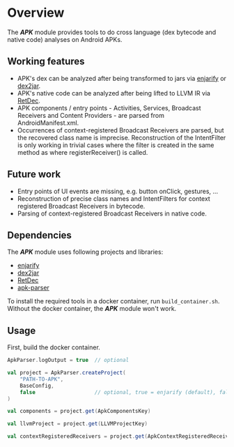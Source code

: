 # Overview

The ***APK*** module provides tools to do cross language (dex bytecode and native code) analyses on Android APKs.

## Working features
- APK's dex can be analyzed after being transformed to jars via [enjarify](https://github.com/Storyyeller/enjarify) or
  [dex2jar](https://github.com/ThexXTURBOXx/dex2jar).
- APK's native code can be analyzed after being lifted to LLVM IR via [RetDec](https://github.com/avast/retdec).
- APK components / entry points - Activities, Services, Broadcast Receivers and Content Providers - are parsed from
  AndroidManifest.xml.
- Occurrences of context-registered Broadcast Receivers are parsed, but the recovered class name is imprecise. 
  Reconstruction of the IntentFilter is only working in trivial cases where the filter is created in the same method as
  where registerReceiver() is called.

## Future work
- Entry points of UI events are missing, e.g. button onClick, gestures, ...
- Reconstruction of precise class names and IntentFilters for context registered Broadcast Receivers in bytecode.
- Parsing of context-registered Broadcast Receivers in native code.

## Dependencies
The ***APK*** module uses following projects and libraries:
- [enjarify](https://github.com/Storyyeller/enjarify)
- [dex2jar](https://github.com/ThexXTURBOXx/dex2jar)
- [RetDec](https://github.com/avast/retdec)
- [apk-parser](https://github.com/hsiafan/apk-parser)

To install the required tools in a docker container, run `build_container.sh`. Without the docker container, the ***APK***
module won't work.

## Usage
First, build the docker container.

```scala
ApkParser.logOutput = true  // optional

val project = ApkParser.createProject(
    "PATH-TO-APK",
    BaseConfig,
    false                   // optional, true = enjarify (default), false = dex2jar
)

val components = project.get(ApkComponentsKey)

val llvmProject = project.get(LLVMProjectKey)

val contextRegisteredReceivers = project.get(ApkContextRegisteredReceiversKey)
```
